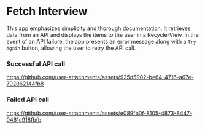 # Fetch Interview
This app emphasizes simplicity and thorough documentation. It retrieves data from an API and displays the items to the user in a RecyclerView. In the event of an API failure, the app presents an error message along with a `Try Again` button, allowing the user to retry the API call.

### Successful API call
https://github.com/user-attachments/assets/925d5902-be64-4716-a67e-792062144fb8

### Failed API call
https://github.com/user-attachments/assets/e089fb0f-8105-4873-8447-0461c918fbfb

